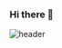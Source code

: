 ### Hi there 👋

![header](https://capsule-render.vercel.app/api?type=waving&color=gradient&height=120&animation=fadeIn&section=header&text=🎀"backend"🎀&fontAlign=70)

